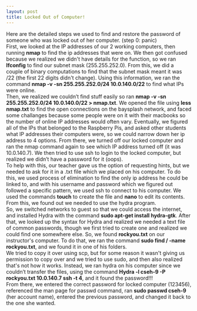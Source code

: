 ```yaml
---
layout: post
title: Locked Out of Computer!
---
```

Here are the detailed steps we used to find and restore the password of someone who was locked out of her computer. (step 0: panic)  
First, we looked at the IP addresses of our 2 working computers, then running **nmap** to find the ip addresses that were on. We then got confused because we realized we didn't have details for the function, so we ran **Ifconfig** to find our subnet mask (255.255.252.0). From this, we did a couple of binary computations to find that the subnet mask meant it was /22 (the first 22 digits didn't change). Using this information, we ran the command **nmap -v -sn 255.255.252.0/24 10.0.140.0/22** to find what IPs were online.  
Then, we realized we couldn’t find stuff easily so ran **nmap -v -sn 255.255.252.0/24 10.0.140.0/22 > nmap.txt**. We opened the file using **less nmap.txt** to find the open connections on the baysplash network, and faced some challanges because some people were on it with their macbooks so the number of online IP addresses would often vary. 
Eventually, we figured all of the IPs that belonged to the Raspberry Pis, and asked other students what IP addresses their computers were, so we could narrow down her ip address to 4 options. From there, we turned off our locked computer and ran the nmap command again to see which IP address turned off (it was 10.0.140.7). We then tried to use ssh to login to the locked computer, but realized we didn’t have a password for it (oops).   
To help with this, our teacher gave us the option of requesting hints, but we needed to ask for it in a .txt file which we placed on his computer. To do this, we used process of elimination to find the only ip address he could be linked to, and with his username and password which we figured out followed a specific pattern, we used ssh to connect to his computer. We used the commands **touch** to create the file and **nano** to edit its contents. From this, we found out we needed to use the hydra program.  
So, we switched networks to guest so that we could access the internet, and installed Hydra with the command **sudo apt-get install hydra-gtk**. After that, we looked up the syntax for Hydra and realized we needed a text file of common passwords, though we first tried to create one and realized we could find one somewhere else. So, we found **rockyou.txt** on our instructor's computer. To do that, we ran the command **sudo find / -name rockyou.txt**, and we found it in one of his folders.  
We tried to copy it over using scp, but for some reason it wasn't giving us permission to copy over and we tried to use sudo, and then also realized that's not how it works. Instead, we ran hydra on his computer since we couldn’t transfer the files, using the command **Hydra -l cseh-9 -P rockyou.txt 10.0.140.7 ssh -t 4**, and it found the password!!!  
From there, we entered the correct password for locked computer (123456), referenced the man page for passwd command, ran **sudo passwd cseh-9** (her account name), entered the previous password, and changed it back to the one she wanted.
